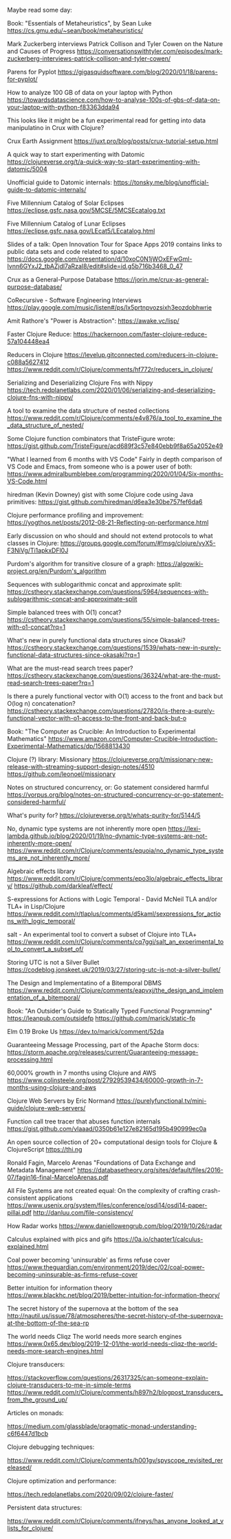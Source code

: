 Maybe read some day:

Book: "Essentials of Metaheuristics", by Sean Luke
https://cs.gmu.edu/~sean/book/metaheuristics/

Mark Zuckerberg interviews Patrick Collison and Tyler Cowen on the
Nature and Causes of Progress
https://conversationswithtyler.com/episodes/mark-zuckerberg-interviews-patrick-collison-and-tyler-cowen/

Parens for Pyplot
https://gigasquidsoftware.com/blog/2020/01/18/parens-for-pyplot/

How to analyze 100 GB of data on your laptop with Python
https://towardsdatascience.com/how-to-analyse-100s-of-gbs-of-data-on-your-laptop-with-python-f83363dda94

This looks like it might be a fun experimental read for getting into data manipulatino in Crux with Clojure?

Crux Earth Assignment
https://juxt.pro/blog/posts/crux-tutorial-setup.html

A quick way to start experimenting with Datomic
https://clojureverse.org/t/a-quick-way-to-start-experimenting-with-datomic/5004

Unofficial guide to Datomic internals:
https://tonsky.me/blog/unofficial-guide-to-datomic-internals/

Five Millennium Catalog of Solar Eclipses
https://eclipse.gsfc.nasa.gov/5MCSE/5MCSEcatalog.txt

Five Millennium Catalog of Lunar Eclipses
https://eclipse.gsfc.nasa.gov/LEcat5/LEcatalog.html

Slides of a talk: Open Innovation Tour for Space Apps 2019
contains links to public data sets and code related to space
https://docs.google.com/presentation/d/10xoC0N1jWOxEFwGml-Ivnn6GYxJ2_tbAZjdl7aRzaI8/edit#slide=id.g5b716b3468_0_47

Crux as a General-Purpose Database
https://jorin.me/crux-as-general-purpose-database/

CoRecursive - Software Engineering Interviews
https://play.google.com/music/listen#/ps/Ix5prtnpvozsixh3eozdobhwrie

Amit Rathore's "Power is Abstraction":
https://awake.vc/lisp/

Faster Clojure Reduce:
https://hackernoon.com/faster-clojure-reduce-57a104448ea4

Reducers in Clojure
https://levelup.gitconnected.com/reducers-in-clojure-c088a5627412
https://www.reddit.com/r/Clojure/comments/hf772r/reducers_in_clojure/


Serializing and Deserializing Clojure Fns with Nippy
https://tech.redplanetlabs.com/2020/01/06/serializing-and-deserializing-clojure-fns-with-nippy/

A tool to examine the data structure of nested collections
https://www.reddit.com/r/Clojure/comments/e4v876/a_tool_to_examine_the_data_structure_of_nested/


Some Clojure function combinators that TristeFigure wrote:
https://gist.github.com/TristeFigure/acd689f3c57e840ebb9f8a65a2052e49

"What I learned from 6 months with VS Code" Fairly in depth comparison
of VS Code and Emacs, from someone who is a power user of both:
https://www.admiralbumblebee.com/programming/2020/01/04/Six-months-VS-Code.html

hiredman (Kevin Downey) gist with some Clojure code using Java primitives:
https://gist.github.com/hiredman/d6ea3e30be757fef6da6

Clojure performance profiling and improvement:
https://yogthos.net/posts/2012-08-21-Reflecting-on-performance.html

Early discussion on who should and should not extend protocols to what
classes in Clojure:
https://groups.google.com/forum/#!msg/clojure/vyX5-F3NiVg/Ti1apkxDFl0J

Purdom's algorithm for transitive closure of a graph:
https://algowiki-project.org/en/Purdom's_algorithm

Sequences with sublogarithmic concat and approximate split:
https://cstheory.stackexchange.com/questions/5964/sequences-with-sublogarithmic-concat-and-approximate-split

Simple balanced trees with O(1) concat?
https://cstheory.stackexchange.com/questions/55/simple-balanced-trees-with-o1-concat?rq=1

What's new in purely functional data structures since Okasaki?
https://cstheory.stackexchange.com/questions/1539/whats-new-in-purely-functional-data-structures-since-okasaki?rq=1

What are the must-read search trees paper?
https://cstheory.stackexchange.com/questions/36324/what-are-the-must-read-search-trees-paper?rq=1

Is there a purely functional vector with O(1) access to the front and
back but O(log n) concatenation?
https://cstheory.stackexchange.com/questions/27820/is-there-a-purely-functional-vector-with-o1-access-to-the-front-and-back-but-o

Book: "The Computer as Crucible: An Introduction to Experimental Mathematics"
https://www.amazon.com/Computer-Crucible-Introduction-Experimental-Mathematics/dp/1568813430

Clojure (?) library: Missionary
https://clojureverse.org/t/missionary-new-release-with-streaming-support-design-notes/4510
https://github.com/leonoel/missionary

Notes on structured concurrency, or: Go statement considered harmful
https://vorpus.org/blog/notes-on-structured-concurrency-or-go-statement-considered-harmful/

What's purity for?
https://clojureverse.org/t/whats-purity-for/5144/5

No, dynamic type systems are not inherently more open
https://lexi-lambda.github.io/blog/2020/01/19/no-dynamic-type-systems-are-not-inherently-more-open/
https://www.reddit.com/r/Clojure/comments/equoia/no_dynamic_type_systems_are_not_inherently_more/

Algebraic effects library
https://www.reddit.com/r/Clojure/comments/epo3lo/algebraic_effects_library/
https://github.com/darkleaf/effect/

S-expressions for Actions with Logic Temporal - David McNeil
TLA and/or TLA+ in Lisp/Clojure
https://www.reddit.com/r/tlaplus/comments/d5kaml/sexpressions_for_actions_with_logic_temporal/

salt - An experimental tool to convert a subset of Clojure into TLA+
https://www.reddit.com/r/Clojure/comments/cq7ggj/salt_an_experimental_tool_to_convert_a_subset_of/

Storing UTC is not a Silver Bullet
https://codeblog.jonskeet.uk/2019/03/27/storing-utc-is-not-a-silver-bullet/

The Design and Implementatino of a Bitemporal DBMS
https://www.reddit.com/r/Clojure/comments/eapvxj/the_design_and_implementation_of_a_bitemporal/

Book: "An Outsider's Guide to Statically Typed Functional Programming"
https://leanpub.com/outsidefp
https://github.com/marick/static-fp

Elm 0.19 Broke Us
https://dev.to/marick/comment/52da

Guaranteeing Message Processing, part of the Apache Storm docs:
https://storm.apache.org/releases/current/Guaranteeing-message-processing.html

60,000% growth in 7 months using Clojure and AWS
https://www.colinsteele.org/post/27929539434/60000-growth-in-7-months-using-clojure-and-aws

Clojure Web Servers by Eric Normand
https://purelyfunctional.tv/mini-guide/clojure-web-servers/

Function call tree tracer that abuses function internals
https://gist.github.com/vlaaad/0350b61e127e82165d195b490999ec0a

An open source collection of 20+ computational design tools for Clojure & ClojureScript
https://thi.ng

Ronald Fagin, Marcelo Arenas
"Foundations of Data Exchange and Metadata Management"
https://databasetheory.org/sites/default/files/2016-07/fagin16-final-MarceloArenas.pdf

All File Systems are not created equal:
On the complexity of crafting crash-consistent applications
https://www.usenix.org/system/files/conference/osdi14/osdi14-paper-pillai.pdf
http://danluu.com/file-consistency/

How Radar works
https://www.daniellowengrub.com/blog/2019/10/26/radar

Calculus explained with pics and gifs
https://0a.io/chapter1/calculus-explained.html

Coal power becoming 'uninsurable' as firms refuse cover
https://www.theguardian.com/environment/2019/dec/02/coal-power-becoming-uninsurable-as-firms-refuse-cover

Better intuition for information theory
https://www.blackhc.net/blog/2019/better-intuition-for-information-theory/

The secret history of the supernova at the bottom of the sea
http://nautil.us/issue/78/atmospheres/the-secret-history-of-the-supernova-at-the-bottom-of-the-sea-rp

The world needs Cliqz
The world needs more search engines
https://www.0x65.dev/blog/2019-12-01/the-world-needs-cliqz-the-world-needs-more-search-engines.html

Clojure transducers:

https://stackoverflow.com/questions/26317325/can-someone-explain-clojure-transducers-to-me-in-simple-terms
https://www.reddit.com/r/Clojure/comments/h897h2/blogpost_transducers_from_the_ground_up/

Articles on monads:

https://medium.com/glassblade/pragmatic-monad-understanding-c6f6447d1bcb

Clojure debugging techniques:

https://www.reddit.com/r/Clojure/comments/h001gv/spyscope_revisited_rereleased/

Clojure optimization and performance:

https://tech.redplanetlabs.com/2020/09/02/clojure-faster/

Persistent data structures:

https://www.reddit.com/r/Clojure/comments/ifneys/has_anyone_looked_at_vlists_for_clojure/
